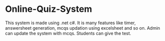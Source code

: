 # Online-Quiz-System

This system is made using .net c#.
It is many features like timer, answersheet generation, mcqs updation using excelsheet and so on.
Admin can update the system with mcqs.
Students can give the test.

